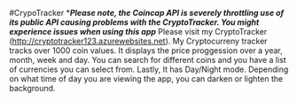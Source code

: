 #CrypoTracker
******Please note, the Coincap API is severely throttling use of its public API causing problems with the CryptoTracker. You might experience issues when using this app*****
Please visit my CryptoTracker (http://cryptotracker123.azurewebsites.net). My Cryptocurreny tracker tracks over 1000 coin values. It displays the price proggession over a year, month, week and day. You can search for different coins and you have a list of currencies you can select from. Lastly, It has Day/Night mode. Depending on what time of day you are viewing the app, you can darken or lighten the background.